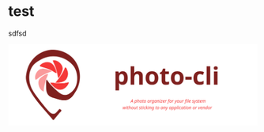 # test

sdfsd


<p align="center">
  <picture>
    <source media="(prefers-color-scheme: dark)" srcset="./assets/logo-dark.svg">
    <source media="(prefers-color-scheme: light)" srcset="./assets/logo-light.svg">
    <img alt="A photo organizer for your file system without sticking to any application or vendor" src="./assets/logo-light.svg">
  </picture>
</p>



